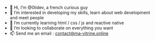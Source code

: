 - 👋 Hi, I’m @0lidev, a french curious guy
- 👀 I’m interested in developing my skills, learn about web development and meet people
- 🌱 I’m currently learning html / css / js and reactive native
- 💞️ I’m looking to collaborate on everything you want
- 📫 Send me an email : contact@ma-vitrine.online

<!---
0lidev/0lidev is a ✨ special ✨ repository because its `README.md` (this file) appears on your GitHub profile.
You can click the Preview link to take a look at your changes.
--->
